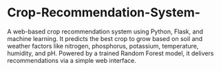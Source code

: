 # Crop-Recommendation-System-
A web-based crop recommendation system using Python, Flask, and machine learning. It predicts the best crop to grow based on soil and weather factors like nitrogen, phosphorus, potassium, temperature, humidity, and pH. Powered by a trained Random Forest model, it delivers recommendations via a simple web interface.
